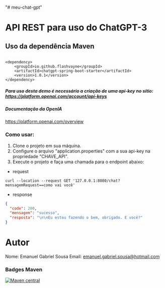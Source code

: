 "# meu-chat-gpt" 


# API REST para uso do ChatGPT-3


## Uso da dependência Maven

```pom

<dependency>
    <groupId>io.github.flashvayne</groupId>
    <artifactId>chatgpt-spring-boot-starter</artifactId>
    <version>1.0.1</version>
</dependency>
```

##### Para uso desta demo é necessário a criação de uma api-key no sítio: https://platform.openai.com/account/api-keys


##### Documentação da OpenIA

https://platform.openai.com/overview


### Como usar:

1. Clone o projeto em sua máquina.
2. Configure o arquivo "application.properties" com a sua api-key na propriedade "CHAVE_API".
3. Execute o projeto e faça uma chamada para o endpoint abaixo:

+ request
```shell
curl --location --request GET '127.0.0.1:8080/chat?mensagemRequest==como vai você'
```

+ response
```json
{
  "code": 200,
  "mensagem": "sucesso",
  "resposta": "\n\nEu estou fazendo o bem, obrigado. E você?"
}
```


# Autor
Nome: Emanuel Gabriel Sousa
Email: emanuel.gabriel.sousa@hotmail.com


### Badges Maven
[![Maven central](https://maven-badges.herokuapp.com/maven-central/io.github.flashvayne/chatgpt-spring-boot-starter/badge.svg)](https://maven-badges.herokuapp.com/maven-central/io.github.flashvayne/chatgpt-spring-boot-starter)




